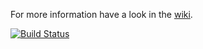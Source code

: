 For more information have a look in the [wiki](wiki).

[![Build Status](https://secure.travis-ci.org/mikey179/vfsStream.png)](http://travis-ci.org/mikey179/vfsStream)
